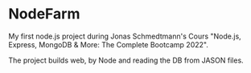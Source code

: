 # NodeFarm
 My first node.js project during Jonas Schmedtmann's Cours "Node.js, Express, MongoDB &amp; More: The Complete Bootcamp 2022".
 
 The project builds web, by Node and reading the DB from JASON files.
